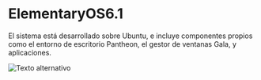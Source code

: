# ElementaryOS6.1
El sistema está desarrollado sobre Ubuntu,​ e incluye componentes propios como el entorno de escritorio Pantheon, el gestor de ventanas Gala, y aplicaciones.

![Texto alternativo](/Instalacion/1.png)